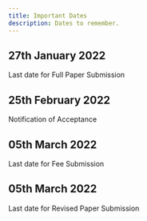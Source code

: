 ```yaml
---
title: Important Dates
description: Dates to remember.
---
```


## 27th January 2022
Last date for Full Paper Submission
## 25th February 2022
Notification of Acceptance
## 05th March 2022
Last date for Fee Submission
## 05th March 2022
Last date for Revised Paper Submission